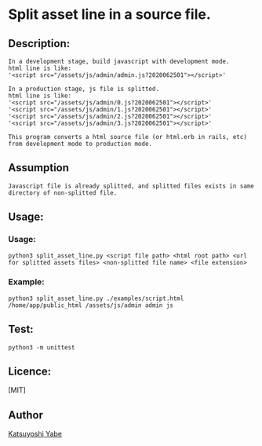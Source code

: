 # Split asset line in a source file.

## Description:
    In a development stage, build javascript with development mode.
	html line is like:
	'<script src="/assets/js/admin/admin.js?2020062501"></script>'

    In a production stage, js file is splitted.
	html line is like:
	'<script src="/assets/js/admin/0.js?2020062501"></script>'
	'<script src="/assets/js/admin/1.js?2020062501"></script>'
	'<script src="/assets/js/admin/2.js?2020062501"></script>'
	'<script src="/assets/js/admin/3.js?2020062501"></script>'

	This program converts a html source file (or html.erb in rails, etc) from development mode to production mode.

## Assumption
    Javascript file is already splitted, and splitted files exists in same directory of non-splitted file.

## Usage:
### Usage:
    python3 split_asset_line.py <script file path> <html root path> <url for splitted assets files> <non-splitted file name> <file extension>

### Example:
    python3 split_asset_line.py ./examples/script.html /home/app/public_html /assets/js/admin admin js

## Test:
    python3 -m unittest


## Licence:

[MIT]

## Author

[Katsuyoshi Yabe](https://github.com/kay1759)
